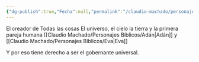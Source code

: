 ```yaml
---
{"dg-publish":true,"Fecha":null,"permalink":"/claudio-machado/personajes-biblicos/dios/","dgPassFrontmatter":true}
---
```


El creador de Todas las cosas 
El universo, el cielo la tierra y la primera pareja humana [[Claudio Machado/Personajes Bíblicos/Adán\|Adán]] y [[Claudio Machado/Personajes Bíblicos/Eva\|Eva]]

Y por eso tiene derecho a ser el gobernante universal.


